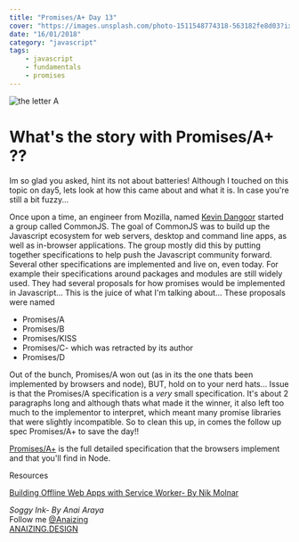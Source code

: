 ```yaml
---
title: "Promises/A+ Day 13"
cover: "https://images.unsplash.com/photo-1511548774318-563182fe8d03?ixlib=rb-0.3.5&ixid=eyJhcHBfaWQiOjEyMDd9&s=226688553251c9261fa28de062b96b40&auto=format&fit=crop&w=750&q=80"
date: "16/01/2018"
category: "javascript"
tags:
    - javascript
    - fundamentals
    - promises
---
```

![the letter A](https://images.unsplash.com/photo-1511548774318-563182fe8d03?ixlib=rb-0.3.5&ixid=eyJhcHBfaWQiOjEyMDd9&s=226688553251c9261fa28de062b96b40&auto=format&fit=crop&w=750&q=80)

# What's the story with Promises/A+ ??

Im so glad you asked, hint its not about batteries! Although I touched on this topic on day5, lets look at how this came about and what it is. In case you're still a bit fuzzy...

Once upon a time, an engineer from Mozilla, named [Kevin Dangoor](https://www.linkedin.com/in/kdangoor/) started a group called CommonJS. The goal of CommonJS was to build up the Javascript ecosystem for web servers, desktop and command line apps, as well as in-browser applications. The group mostly did this by putting together specifications to help push the Javascript community forward. Several other specifications are implemented and live on, even today. For example their specifications around packages and modules are still widely used. They had several proposals for how promises would be implemented in Javascript... This is the juice of what I'm talking about...
These proposals were named

* Promises/A
* Promises/B
* Promises/KISS
* Promises/C- which was retracted by its author
* Promises/D

Out of the bunch, Promises/A won out (as in its the one thats been implemented by browsers and node), BUT, hold on to your nerd hats...
Issue is that the Promises/A specification is a _very_ small specification. It's about 2 paragraphs long and although thats what made it the winner, it also left too much to the implementor to interpret, which meant many promise libraries that were slightly incompatible. So to clean this up, in comes the follow up spec Promises/A+ to save the day!! 

[Promises/A+](https://promisesaplus.com/j) is the full detailed specification that the browsers implement and that you'll find in Node.


Resources

[Building Offline Web Apps with Service Worker- By Nik Molnar ](https://app.pluralsight.com/library/courses/building-offline-web-apps-service-worker/table-of-contents)

_Soggy Ink- By Anai Araya_<br>
Follow me [@Anaizing](https://twitter.com/Anaizing) <br>
[ANAIZING.DESIGN](http://anaizing.design/)